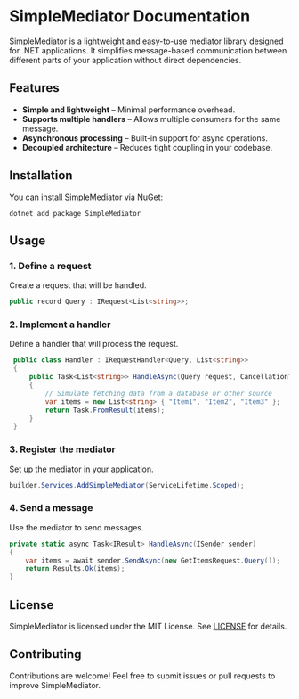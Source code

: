 # SimpleMediator Documentation

SimpleMediator is a lightweight and easy-to-use mediator library designed for .NET applications. It simplifies message-based communication between different parts of your application without direct dependencies.

## Features
- **Simple and lightweight** – Minimal performance overhead.
- **Supports multiple handlers** – Allows multiple consumers for the same message.
- **Asynchronous processing** – Built-in support for async operations.
- **Decoupled architecture** – Reduces tight coupling in your codebase.

## Installation
You can install SimpleMediator via NuGet:

```shell
dotnet add package SimpleMediator
```

## Usage
### 1. Define a request
Create a request that will be handled.

```csharp
public record Query : IRequest<List<string>>;
```

### 2. Implement a handler
Define a handler that will process the request.

```csharp
 public class Handler : IRequestHandler<Query, List<string>>
 {
     public Task<List<string>> HandleAsync(Query request, CancellationToken cancellationToken)
     {
         // Simulate fetching data from a database or other source
         var items = new List<string> { "Item1", "Item2", "Item3" };
         return Task.FromResult(items);
     }
 }
```

### 3. Register the mediator
Set up the mediator in your application.

```csharp
builder.Services.AddSimpleMediator(ServiceLifetime.Scoped);
```

### 4. Send a message
Use the mediator to send messages.

```csharp
private static async Task<IResult> HandleAsync(ISender sender)
{
    var items = await sender.SendAsync(new GetItemsRequest.Query());
    return Results.Ok(items);
}
```

## License
SimpleMediator is licensed under the MIT License. See [LICENSE](LICENSE) for details.

## Contributing
Contributions are welcome! Feel free to submit issues or pull requests to improve SimpleMediator.